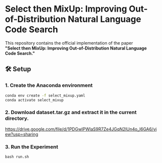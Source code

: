 # Select then MixUp: Improving Out-of-Distribution Natural Language Code Search

This repository contains the official implementation of the paper  
**"Select then MixUp: Improving Out-of-Distribution Natural Language Code Search."**

## 🛠️ Setup

### 1. Create the Anaconda environment

```bash
conda env create -f select_mixup.yaml
conda activate select_mixup
```

### 2. Download dataset.tar.gz and extract it in the current directory.

https://drive.google.com/file/d/1PDGwIPWlaS9R7Ze4JGqN2IUn4o_l6GA6/view?usp=sharing

### 3. Run the Experiment 

```
bash run.sh
```